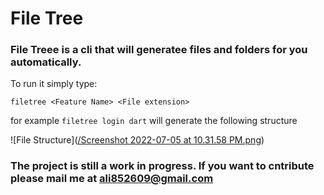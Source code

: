 # File Tree 

### File Treee is a cli that will generatee files and folders for you automatically.

To run it simply type:

```
filetree <Feature Name> <File extension>
```

for example `filetree login dart` will generate the following structure

![File Structure]([/Screenshot 2022-07-05 at 10.31.58 PM.png](https://raw.githubusercontent.com/AliAkberAakash/file_tree/main/Screenshot%202022-07-05%20at%2010.31.58%20PM.png))

### The project is still a work in progress. If you want to cntribute please mail me at ali852609@gmail.com



